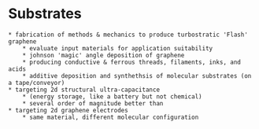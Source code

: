 # Substrates

    * fabrication of methods & mechanics to produce turbostratic 'Flash' graphene
        * evaluate input materials for application suitability
        * johnson 'magic' angle deposition of graphene
        * producing conductive & ferrous threads, filaments, inks, and acids
        * additive deposition and synthethsis of molecular substrates (on a tape/conveyor)
    * targeting 2d structural ultra-capacitance 
        * (energy storage, like a battery but not chemical)
        * several order of magnitude better than 
    * targeting 2d graphene electrodes
        * same material, different molecular configuration


